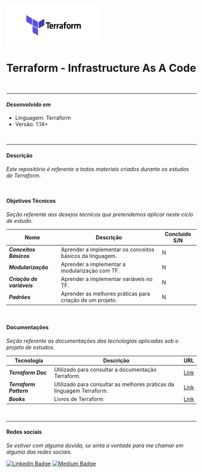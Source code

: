 <img src="https://github.com/DiegoJCordeiro/DiegoJCordeiro/blob/main/assets/terraform_logo.jpg" width=250>

# Terraform - Infrastructure As A Code

</br>

<hr>



#### ***Desenvolvido em***

- Linguagem: Terraform
- Versão: 1.14+

</br>

<hr>


#### **Descrição**

*Este repositório é referente a todos materiais criados durante os estudos de Terraform.*

</br>

#### **Objetivos Técnicos**

*Seção referente aos desejos técnicos que pretendemos aplicar neste ciclo de estudo.*

| Nome                             | Descrição                                                 | Concluído S/N |
| -------------------------------- | --------------------------------------------------------- | ------------- |
| ***Conceitos Básicos***          | Aprender a implementar os conceitos básicos da linguagem. | N             |
| ***Modularização*** | Aprender a implementar a modularização com TF.     | N             |
| ***Criação de variáveis***  | Aprender a implementar variáveis no TF.        | N             |
| ***Padrões***             | Aprender as melhores práticas para criação de um projeto. | N             |

</br>

#### **Documentações**

*Seção referente as documentações das tecnologias aplicadas sob o projeto de estudos.*

| Tecnologia         | Descrição                                                    | URL                                        |
| ------------------ | ------------------------------------------------------------ | ------------------------------------------ |
| ***Terraform Doc***   | Utilizado para consultar a documentação Terraform.              | [Link](https://developer.hashicorp.com/terraform/docs)                |
| ***Terraform Pattern*** | Utilizado para consultar as melhores práticas da linguagem Terraform. | [Link](https://developer.hashicorp.com/terraform/tutorials/recommended-patterns)    |
| ***Books***        | Livros de Terraform                                    | [Link](https://www.google.com/search?q=Terraform+Books&sca_esv=cf65d87ff3121f3e&ei=_C0RaMXtNdDX1sQPvuqw8AU&ved=0ahUKEwjF29-fgv6MAxXQq5UCHT41DF4Q4dUDCBE&uact=5&oq=Terraform+Books&gs_lp=Egxnd3Mtd2l6LXNlcnAiD1RlcnJhZm9ybSBCb29rczILEAAYgAQYkQIYigUyBRAAGIAEMgYQABgWGB4yBhAAGBYYHjIGEAAYFhgeMgYQABgWGB4yBhAAGBYYHjIGEAAYFhgeMgYQABgWGB4yBhAAGBYYHki6EFDDCVjEDnAGeACQAQCYAWqgAckBqgEDMS4xuAEDyAEA-AEBmAIHoAKaAcICCBAAGLADGO8FmAMAiAYBkAYFkgcDNi4xoAfbCLIHAzAuMbgHcA&sclient=gws-wiz-serp) |

</br>

<hr>

#### **Redes sociais**

*Se estiver com alguma dúvida, se sinta a vontade para me chamar em alguma das redes sociais.*

[![Linkedin Badge](https://img.shields.io/badge/-Linkedin-blue?style=for-the-badge&logo=Linkedin&logoColor=white&link=https://github.com/DiegoJCordeiro)](https://www.linkedin.com/in/diego-cordeiro-552948229/) [![Medium Badge](https://img.shields.io/badge/-Medium-black?style=for-the-badge&logo=Medium&logoColor=white&link=https://github.com/DiegoJCordeiro)](https://medium.com/@diegocordeiro.contatos)